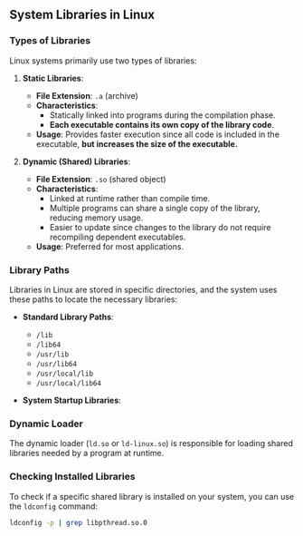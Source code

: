 ## System Libraries in Linux
### Types of Libraries
Linux systems primarily use two types of libraries:
1. **Static Libraries**:
   - **File Extension**: `.a` (archive)
   - **Characteristics**: 
     - Statically linked into programs during the compilation phase.
     - **Each executable contains its own copy of the library code**.
   - **Usage**: Provides faster execution since all code is included in the executable, **but increases the size of the executable.**

2. **Dynamic (Shared) Libraries**:
   - **File Extension**: `.so` (shared object)
   - **Characteristics**:
     - Linked at runtime rather than compile time.
     - Multiple programs can share a single copy of the library, reducing memory usage.
     - Easier to update since changes to the library do not require recompiling dependent executables.
   - **Usage**: Preferred for most applications.

### Library Paths

Libraries in Linux are stored in specific directories, and the system uses these paths to locate the necessary libraries:

- **Standard Library Paths**:
  - `/lib`
  - `/lib64`
  - `/usr/lib`
  - `/usr/lib64`
  - `/usr/local/lib`
  - `/usr/local/lib64`

- **System Startup Libraries**:
### Dynamic Loader
The dynamic loader (`ld.so` or `ld-linux.so`) is responsible for loading shared libraries needed by a program at runtime.

### Checking Installed Libraries
To check if a specific shared library is installed on your system, you can use the `ldconfig` command:

```bash
ldconfig -p | grep libpthread.so.0
```
